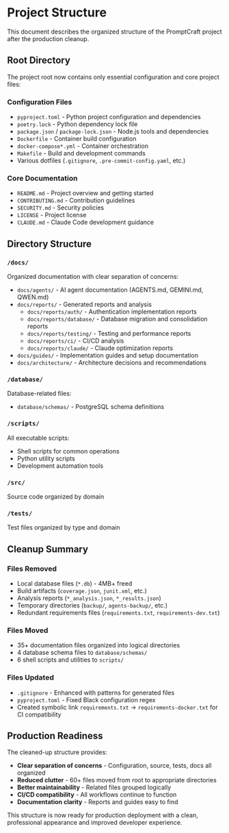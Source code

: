 # Project Structure

This document describes the organized structure of the PromptCraft project after the production cleanup.

## Root Directory

The project root now contains only essential configuration and core project files:

### Configuration Files
- `pyproject.toml` - Python project configuration and dependencies
- `poetry.lock` - Python dependency lock file
- `package.json` / `package-lock.json` - Node.js tools and dependencies
- `Dockerfile` - Container build configuration
- `docker-compose*.yml` - Container orchestration
- `Makefile` - Build and development commands
- Various dotfiles (`.gitignore`, `.pre-commit-config.yaml`, etc.)

### Core Documentation
- `README.md` - Project overview and getting started
- `CONTRIBUTING.md` - Contribution guidelines
- `SECURITY.md` - Security policies
- `LICENSE` - Project license
- `CLAUDE.md` - Claude Code development guidance

## Directory Structure

### `/docs/`
Organized documentation with clear separation of concerns:

- `docs/agents/` - AI agent documentation (AGENTS.md, GEMINI.md, QWEN.md)
- `docs/reports/` - Generated reports and analysis
  - `docs/reports/auth/` - Authentication implementation reports
  - `docs/reports/database/` - Database migration and consolidation reports
  - `docs/reports/testing/` - Testing and performance reports
  - `docs/reports/ci/` - CI/CD analysis
  - `docs/reports/claude/` - Claude optimization reports
- `docs/guides/` - Implementation guides and setup documentation
- `docs/architecture/` - Architecture decisions and recommendations

### `/database/`
Database-related files:

- `database/schemas/` - PostgreSQL schema definitions

### `/scripts/`
All executable scripts:

- Shell scripts for common operations
- Python utility scripts
- Development automation tools

### `/src/`
Source code organized by domain

### `/tests/`
Test files organized by type and domain

## Cleanup Summary

### Files Removed
- Local database files (`*.db`) - 4MB+ freed
- Build artifacts (`coverage.json`, `junit.xml`, etc.)
- Analysis reports (`*_analysis.json`, `*_results.json`)
- Temporary directories (`backup/`, `agents-backup/`, etc.)
- Redundant requirements files (`requirements.txt`, `requirements-dev.txt`)

### Files Moved
- 35+ documentation files organized into logical directories
- 4 database schema files to `database/schemas/`
- 6 shell scripts and utilities to `scripts/`

### Files Updated
- `.gitignore` - Enhanced with patterns for generated files
- `pyproject.toml` - Fixed Black configuration regex
- Created symbolic link `requirements.txt` -> `requirements-docker.txt` for CI compatibility

## Production Readiness

The cleaned-up structure provides:

- **Clear separation of concerns** - Configuration, source, tests, docs all organized
- **Reduced clutter** - 60+ files moved from root to appropriate directories  
- **Better maintainability** - Related files grouped logically
- **CI/CD compatibility** - All workflows continue to function
- **Documentation clarity** - Reports and guides easy to find

This structure is now ready for production deployment with a clean, professional appearance and improved developer experience.